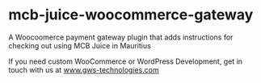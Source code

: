 # mcb-juice-woocommerce-gateway
A Woocoomerce payment gateway plugin that adds instructions for checking out using MCB Juice in Mauritius

If  you need custom WooCommerce or WordPress Development, get in touch with us at <a href="https://www.gws-technologies.com/">www.gws-technologies.com</a>